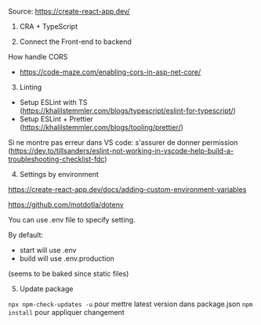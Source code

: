 Source: https://create-react-app.dev/

1. CRA + TypeScript

2. Connect the Front-end to backend

How handle CORS
- https://code-maze.com/enabling-cors-in-asp-net-core/ 


3. Linting

* Setup ESLint with TS (https://khalilstemmler.com/blogs/typescript/eslint-for-typescript/)
* Setup ESLint + Prettier (https://khalilstemmler.com/blogs/tooling/prettier/)

Si ne montre pas erreur dans VS code: s'assurer de donner permission (https://dev.to/tillsanders/eslint-not-working-in-vscode-help-build-a-troubleshooting-checklist-fdc)


4. Settings by environment

https://create-react-app.dev/docs/adding-custom-environment-variables

https://github.com/motdotla/dotenv

You can use .env file to specify setting.

By default:
* start will use .env
* build will use .env.production

(seems to be baked since static files)

5. Update package

`npx npm-check-updates -u` pour mettre latest version dans package.json
`npm install` pour appliquer changement
